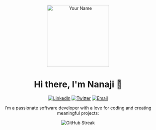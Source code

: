 <p align="center">
  <img src="https://avatars.githubusercontent.com/u/32019116?v=4" width="200" height="200" alt="Your Name">
</p>

<h1 align="center">Hi there, I'm Nanaji 👋</h1>

<p align="center">
  <a href="https://www.linkedin.com/in/nanajig/"><img src="https://img.shields.io/badge/LinkedIn-0077B5?style=for-the-badge&logo=linkedin&logoColor=white" alt="LinkedIn"></a>
  <a href="https://twitter.com/nani_navi"><img src="https://img.shields.io/badge/Twitter-1DA1F2?style=for-the-badge&logo=twitter&logoColor=white" alt="Twitter"></a>
  <a href="mailto:guntreddin8@gmail.com"><img src="https://img.shields.io/badge/Email-D14836?style=for-the-badge&logo=gmail&logoColor=white" alt="Email"></a>
</p>

<p align="center">I'm a passionate software developer with a love for coding and creating meaningful projects:</p>
<p align="center">    
  <img src="https://github-readme-streak-stats.herokuapp.com/?user=naninaveen9&theme=radical" alt="GitHub Streak">
</p>

